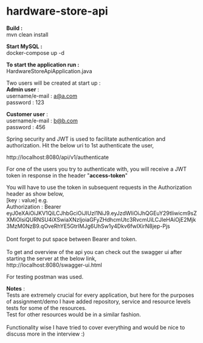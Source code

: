 # hardware-store-api

<b>Build :</b><br />
mvn clean install

<b>Start MySQL : </b><br />
docker-compose up -d

<b>To start the application run : </b>  
HardwareStoreApiApplication.java



Two users will be created at start up : <br />
<b>Admin user</b> : <br />
username/e-mail : a@a.com<br />
password : 123

<b>Customer user</b> : <br />
username/e-mail : b@b.com<br />
password : 456

Spring security and JWT is used to facilitate authentication and authorization.
Hit the below uri to 1st authenticate the user,

http://localhost:8080/api/v1/authenticate



For one of the users you try to authenticate with, you will receive a JWT token in response in the header "<b>access-token</b>"

You will have to use the token in subsequent requests in the Authorization header as show below, <br /> 
[key           : value]  e.g.<br /> 
Authorization : Bearer eyJ0eXAiOiJKV1QiLCJhbGciOiJIUzI1NiJ9.eyJzdWIiOiJhQGEuY29tIiwicm9sZXMiOlsiQURNSU4iXSwiaXNzIjoiaGFyZHdhcmUtc3RvcmUiLCJleHAiOjE2Mjk3MzM0NzB9.qOveRhYE5GtrIMJg6UhSw1y4Dkv6fwIXirN8jep-Pjs
<br/>
<br/>
Dont forget to put space between Bearer and token.
<br/>
<br/>
To get and overview of the api you can check out the swagger ui after starting the server at the below link,<br/>
http://localhost:8080/swagger-ui.html
<br/>
 
For testing postman was used. 

<b>Notes</b> : <br/>
Tests are extremely crucial for every application, but here for the purposes of assignment/demo I have added repository, service and resource levels tests for some of the resources.<br/>
Test for other resources would be in a similar fashion.
<br/>
<br/>
Functionality wise I have tried to cover everything and would be nice to discuss more in the interview :)
<br/>


